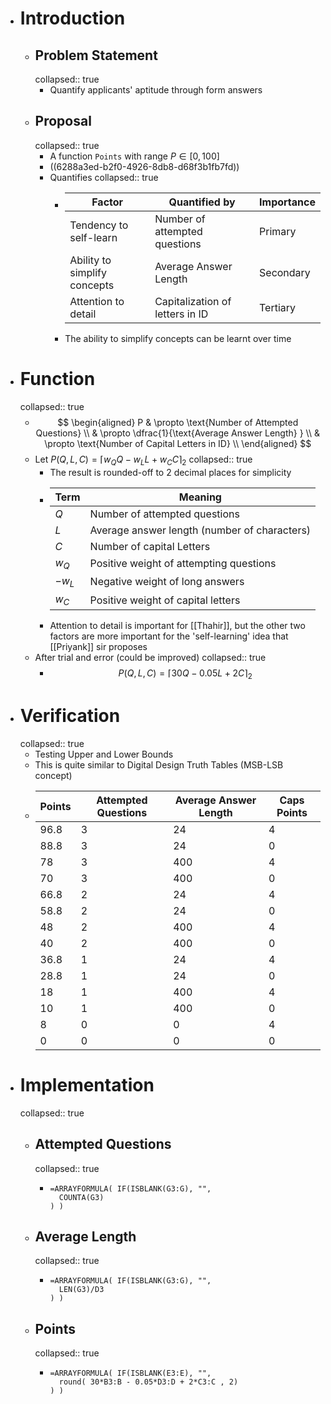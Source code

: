 - # Introduction
	- ## Problem Statement
	  collapsed:: true
		- Quantify applicants' aptitude through form answers
	- ## Proposal
	  collapsed:: true
		- A function `Points` with range $P \in [0, 100]$
		- ((6288a3ed-b2f0-4926-8db8-d68f3b1fb7fd))
		- Quantifies
		  collapsed:: true
			- |Factor|Quantified by|Importance|
			  |--|--|--|
			  |Tendency to self-learn|Number of attempted questions|Primary|
			  |Ability to simplify concepts|Average Answer Length|Secondary|
			  |Attention to detail|Capitalization of letters in ID|Tertiary|
			- The ability to simplify concepts can be learnt over time
- # Function
  collapsed:: true
	- $$
	  \begin{aligned}
	  P & \propto \text{Number of Attempted Questions} \\
	     & \propto \dfrac{1}{\text{Average Answer Length} } \\
	     & \propto \text{Number of Capital Letters in ID} \\
	  \end{aligned}
	  $$
	- Let $P(Q, L, C) = {\Big \lceil w_Q Q - w_L L+ w_C C \Big \rceil}_2$
	  collapsed:: true
		- The result is rounded-off to 2 decimal places for simplicity
		- | Term|Meaning|
		  |--|--|
		  |$Q$|Number of attempted questions |
		  |$L$|Average answer length (number of characters) |
		  |$C$|Number of capital Letters|
		  |$w_Q$|Positive weight of attempting questions |
		  |$-w_L$|Negative weight of long answers |
		  |$w_C$|Positive weight of capital letters|
		- Attention to detail is important for [[Thahir]], but the other two factors are more important for the 'self-learning' idea that [[Priyank]] sir proposes
	- After trial and error (could be improved)
	  collapsed:: true
		- $$
		  P(Q, L, C) = {
		  \Big \lceil
		  30 Q -
		  0.05 L +
		  2C
		  \Big \rceil}_2
		  $$
- # Verification
  collapsed:: true
	- Testing Upper and Lower Bounds
	- This is quite similar to Digital Design Truth Tables (MSB-LSB concept)
	- | Points | Attempted Questions | Average Answer Length | Caps Points |
	  | ------ | ------------------- | --------------------- | ----------- |
	  | 96.8   | 3                   | 24                    | 4           |
	  | 88.8   | 3                   | 24                    | 0           |
	  | 78     | 3                   | 400                   | 4           |
	  | 70     | 3                   | 400                   | 0           |
	  | 66.8   | 2                   | 24                    | 4           |
	  | 58.8   | 2                   | 24                    | 0           |
	  | 48     | 2                   | 400                   | 4           |
	  | 40     | 2                   | 400                   | 0           |
	  | 36.8   | 1                   | 24                    | 4           |
	  | 28.8   | 1                   | 24                    | 0           |
	  | 18     | 1                   | 400                   | 4           |
	  | 10     | 1                   | 400                   | 0           |
	  | 8      | 0                   | 0                     | 4           |
	  | 0      | 0                   | 0                     | 0           |
- # Implementation
  collapsed:: true
	- ## Attempted Questions
	  collapsed:: true
		- ```mysql
		  =ARRAYFORMULA( IF(ISBLANK(G3:G), "",
		  	COUNTA(G3)
		  ) )
		  ```
	- ## Average Length
	  collapsed:: true
		- ```mysql
		  =ARRAYFORMULA( IF(ISBLANK(G3:G), "",
		  	LEN(G3)/D3
		  ) )
		  ```
	- ## Points
	  collapsed:: true
		- ``` mysql
		  =ARRAYFORMULA( IF(ISBLANK(E3:E), "",
		  	round( 30*B3:B - 0.05*D3:D + 2*C3:C , 2)
		  ) )
		  ```